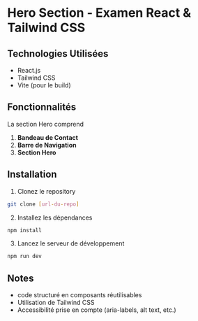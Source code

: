 # Hero Section - Examen React & Tailwind CSS

## Technologies Utilisées

- React.js
- Tailwind CSS
- Vite (pour le build)

## Fonctionnalités

La section Hero comprend 
1. **Bandeau de Contact**
2. **Barre de Navigation**
3. **Section Hero**
   

## Installation

1. Clonez le repository
```bash
git clone [url-du-repo]
```

2. Installez les dépendances
```bash
npm install
```

3. Lancez le serveur de développement
```bash
npm run dev
```

## Notes
- code structuré en composants réutilisables
- Utilisation de Tailwind CSS 
- Accessibilité prise en compte (aria-labels, alt text, etc.)
